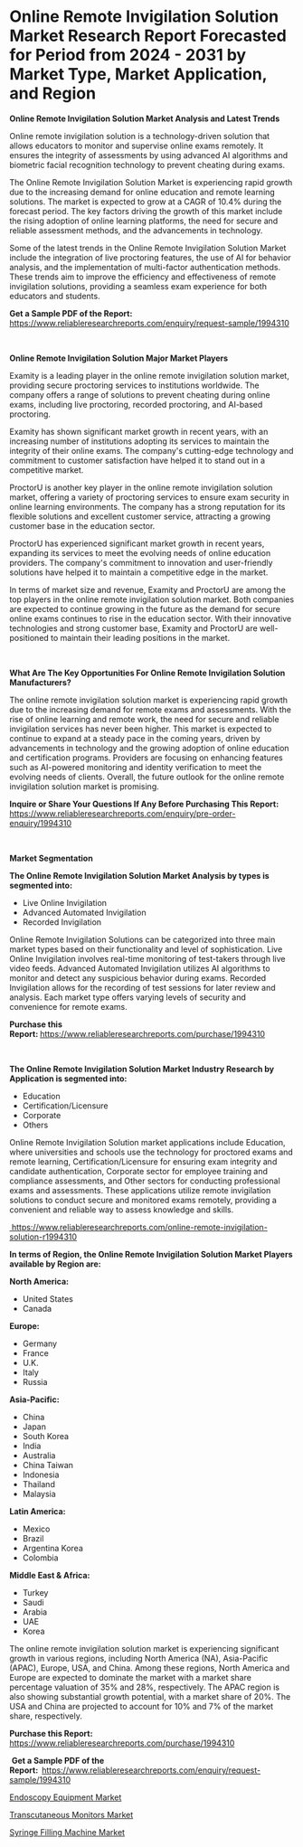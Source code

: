<p><h1>Online Remote Invigilation Solution Market Research Report Forecasted for Period from 2024 -  2031 by Market Type, Market Application, and Region</h1></p><p><strong>Online Remote Invigilation Solution Market Analysis and Latest Trends</strong></p>
<p><p>Online remote invigilation solution is a technology-driven solution that allows educators to monitor and supervise online exams remotely. It ensures the integrity of assessments by using advanced AI algorithms and biometric facial recognition technology to prevent cheating during exams.</p><p>The Online Remote Invigilation Solution Market is experiencing rapid growth due to the increasing demand for online education and remote learning solutions. The market is expected to grow at a CAGR of 10.4% during the forecast period. The key factors driving the growth of this market include the rising adoption of online learning platforms, the need for secure and reliable assessment methods, and the advancements in technology.</p><p>Some of the latest trends in the Online Remote Invigilation Solution Market include the integration of live proctoring features, the use of AI for behavior analysis, and the implementation of multi-factor authentication methods. These trends aim to improve the efficiency and effectiveness of remote invigilation solutions, providing a seamless exam experience for both educators and students.</p></p>
<p><strong>Get a Sample PDF of the Report:&nbsp;</strong> <a href="https://www.reliableresearchreports.com/enquiry/request-sample/1994310">https://www.reliableresearchreports.com/enquiry/request-sample/1994310</a></p>
<p>&nbsp;</p>
<p><strong>Online Remote Invigilation Solution Major Market Players</strong></p>
<p><p>Examity is a leading player in the online remote invigilation solution market, providing secure proctoring services to institutions worldwide. The company offers a range of solutions to prevent cheating during online exams, including live proctoring, recorded proctoring, and AI-based proctoring. </p><p>Examity has shown significant market growth in recent years, with an increasing number of institutions adopting its services to maintain the integrity of their online exams. The company's cutting-edge technology and commitment to customer satisfaction have helped it to stand out in a competitive market.</p><p>ProctorU is another key player in the online remote invigilation solution market, offering a variety of proctoring services to ensure exam security in online learning environments. The company has a strong reputation for its flexible solutions and excellent customer service, attracting a growing customer base in the education sector.</p><p>ProctorU has experienced significant market growth in recent years, expanding its services to meet the evolving needs of online education providers. The company's commitment to innovation and user-friendly solutions have helped it to maintain a competitive edge in the market.</p><p>In terms of market size and revenue, Examity and ProctorU are among the top players in the online remote invigilation solution market. Both companies are expected to continue growing in the future as the demand for secure online exams continues to rise in the education sector. With their innovative technologies and strong customer base, Examity and ProctorU are well-positioned to maintain their leading positions in the market.</p></p>
<p>&nbsp;</p>
<p><strong>What Are The Key Opportunities For Online Remote Invigilation Solution Manufacturers?</strong></p>
<p><p>The online remote invigilation solution market is experiencing rapid growth due to the increasing demand for remote exams and assessments. With the rise of online learning and remote work, the need for secure and reliable invigilation services has never been higher. This market is expected to continue to expand at a steady pace in the coming years, driven by advancements in technology and the growing adoption of online education and certification programs. Providers are focusing on enhancing features such as AI-powered monitoring and identity verification to meet the evolving needs of clients. Overall, the future outlook for the online remote invigilation solution market is promising.</p></p>
<p><strong>Inquire or Share Your Questions If Any Before Purchasing This Report:</strong> <a href="https://www.reliableresearchreports.com/enquiry/pre-order-enquiry/1994310">https://www.reliableresearchreports.com/enquiry/pre-order-enquiry/1994310</a></p>
<p>&nbsp;</p>
<p><strong>Market Segmentation</strong></p>
<p><strong>The Online Remote Invigilation Solution Market Analysis by types is segmented into:</strong></p>
<p><ul><li>Live Online Invigilation</li><li>Advanced Automated Invigilation</li><li>Recorded Invigilation</li></ul></p>
<p><p>Online Remote Invigilation Solutions can be categorized into three main market types based on their functionality and level of sophistication. Live Online Invigilation involves real-time monitoring of test-takers through live video feeds. Advanced Automated Invigilation utilizes AI algorithms to monitor and detect any suspicious behavior during exams. Recorded Invigilation allows for the recording of test sessions for later review and analysis. Each market type offers varying levels of security and convenience for remote exams.</p></p>
<p><strong>Purchase this Report:&nbsp;</strong><a href="https://www.reliableresearchreports.com/purchase/1994310">https://www.reliableresearchreports.com/purchase/1994310</a></p>
<p>&nbsp;</p>
<p><strong>The Online Remote Invigilation Solution Market Industry Research by Application is segmented into:</strong></p>
<p><ul><li>Education</li><li>Certification/Licensure</li><li>Corporate</li><li>Others</li></ul></p>
<p><p>Online Remote Invigilation Solution market applications include Education, where universities and schools use the technology for proctored exams and remote learning, Certification/Licensure for ensuring exam integrity and candidate authentication, Corporate sector for employee training and compliance assessments, and Other sectors for conducting professional exams and assessments. These applications utilize remote invigilation solutions to conduct secure and monitored exams remotely, providing a convenient and reliable way to assess knowledge and skills.</p></p>
<p><a href="https://www.reliableresearchreports.com/online-remote-invigilation-solution-r1994310">&nbsp;https://www.reliableresearchreports.com/online-remote-invigilation-solution-r1994310</a></p>
<p><strong>In terms of Region, the Online Remote Invigilation Solution Market Players available by Region are:</strong></p>
<p>
    <p> <strong> North America: </strong>
        <ul>
            <li>United States</li>
            <li>Canada</li>
        </ul>
        </p> 
    <p> <strong> Europe: </strong>
        <ul>
            <li>Germany</li>
            <li>France</li>
            <li>U.K.</li>
            <li>Italy</li>
            <li>Russia</li>
        </ul>
        </p> 
    <p> <strong> Asia-Pacific: </strong>
        <ul>
            <li>China</li>
            <li>Japan</li>
            <li>South Korea</li>
            <li>India</li>
            <li>Australia</li>
            <li>China Taiwan</li>
            <li>Indonesia</li>
            <li>Thailand</li>
            <li>Malaysia</li>
        </ul>
        </p> 
    <p> <strong> Latin America: </strong>
        <ul>
            <li>Mexico</li>
            <li>Brazil</li>
            <li>Argentina Korea</li>
            <li>Colombia</li>
        </ul>
        </p> 
    <p> <strong> Middle East & Africa: </strong>
        <ul>
            <li>Turkey</li>
            <li>Saudi</li>
            <li>Arabia</li>
            <li>UAE</li>
            <li>Korea</li>
        </ul>
    </p>
    </p>
<p><p>The online remote invigilation solution market is experiencing significant growth in various regions, including North America (NA), Asia-Pacific (APAC), Europe, USA, and China. Among these regions, North America and Europe are expected to dominate the market with a market share percentage valuation of 35% and 28%, respectively. The APAC region is also showing substantial growth potential, with a market share of 20%. The USA and China are projected to account for 10% and 7% of the market share, respectively.</p></p>
<p><strong>Purchase this Report: </strong><a href="https://www.reliableresearchreports.com/purchase/1994310">https://www.reliableresearchreports.com/purchase/1994310</a></p>
<p>&nbsp;<strong>Get a Sample PDF of the Report:&nbsp;&nbsp;</strong><a href="https://www.reliableresearchreports.com/enquiry/request-sample/1994310">https://www.reliableresearchreports.com/enquiry/request-sample/1994310</a></p>
<p><strong></strong></p>
<p><p><a href="https://view.publitas.com/reportprime-1/endoscopy-equipment-market-a-global-and-regional-analysis-focus-on-region-country-level-analysis-and-competitive-landscape-analysis-and-forecast-2024-2031/">Endoscopy Equipment Market</a></p><p><a href="https://view.publitas.com/reportprime-1/global-transcutaneous-monitors-market-opportunities-and-forecast-for-period-from-2024-to-2031/">Transcutaneous Monitors Market</a></p><p><a href="https://view.publitas.com/reportprime-1/syringe-filling-machine-market-global-market-insights-and-sales-trends-2024-to-2031/">Syringe Filling Machine Market</a></p></p>